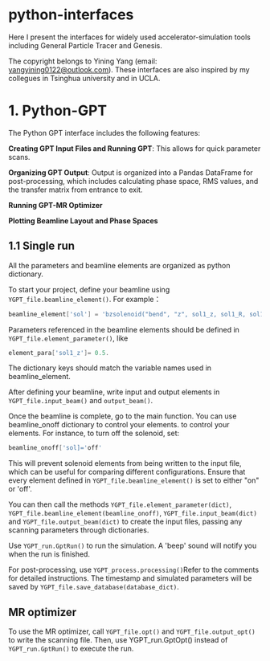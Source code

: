 # python-interfaces
Here I present the interfaces for widely used accelerator-simulation tools including General Particle Tracer and Genesis.   

The copyright belongs to Yining Yang (email: yangyining0122@outlook.com). These interfaces are also inspired by my collegues in Tsinghua university and in UCLA. 

# 1. Python-GPT
The Python GPT interface includes the following features:

**Creating GPT Input Files and Running GPT**: This allows for quick parameter scans.

**Organizing GPT Output**: Output is organized into a Pandas DataFrame for post-processing, which includes calculating phase space, RMS values, and the transfer matrix from entrance to exit.

**Running GPT-MR Optimizer**

**Plotting Beamline Layout and Phase Spaces**

## 1.1 Single run
All the parameters and beamline elements are organized as python dictionary. 

To start your project, define your beamline using ```YGPT_file.beamline_element()```. For example： 

```asm
beamline_element['sol'] = 'bzsolenoid("bend", "z", sol1_z, sol1_R, sol1_L, sol1_nI);'
```

Parameters referenced in the beamline elements should be defined in  ```YGPT_file.element_parameter()```, like 

```asm
element_para['sol1_z']= 0.5.
```

The dictionary keys should match the variable names used in beamline_element.

After defining your beamline, write input and output elements in  ```YGPT_file.input_beam()``` and ```output_beam()```.

Once the beamline is complete, go to the main function. You can use beamline_onoff dictionary to control your elements. to control your elements. For instance, to turn off the solenoid, set:

```asm
beamline_onoff['sol]='off'
```

This will prevent solenoid elements from being written to the input file, which can be useful for comparing different configurations. Ensure that every element defined in ```YGPT_file.beamline_element()``` is set to either "on" or 'off'.

You can then call the methods ```YGPT_file.element_parameter(dict)```, ```YGPT_file.beamline_element(beamline_onoff)```, ```YGPT_file.input_beam(dict)``` and ```YGPT_file.output_beam(dict)``` to create the input files, passing any scanning parameters through dictionaries.

Use ```YGPT_run.GptRun()``` to run the simulation. A 'beep' sound will notify you when the run is finished.

For post-processing, use ```YGPT_process.processing()```Refer to the comments for detailed instructions. The timestamp and simulated parameters will be saved by ```YGPT_file.save_database(database_dict)```.

## MR optimizer

To use the MR optimizer, call ```YGPT_file.opt()``` and ```YGPT_file.output_opt()``` to write the scanning file. Then, use YGPT_run.GptOpt() instead of ```YGPT_run.GptRun()``` to execute the run. 



